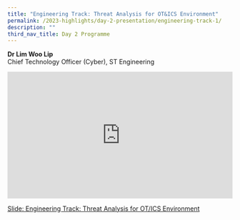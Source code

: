```yaml
---
title: "Engineering Track: Threat Analysis for OT&ICS Environment"
permalink: /2023-highlights/day-2-presentation/engineering-track-1/
description: ""
third_nav_title: Day 2 Programme
---
```

<b>Dr Lim Woo Lip</b><br> Chief Technology Officer (Cyber), ST Engineering

<div class="video-container">
<iframe width="853" height="315" src="https://www.youtube.com/embed/2-4ekhGjAGY?si=gLr1sAI2FMgspFne" frameborder="0" allow="accelerometer; autoplay; encrypted-media; gyroscope; picture-in-picture" allowfullscreen=""></iframe></div>


[Slide: Engineering Track: Threat Analysis for OT/ICS Environment](/files/otcep%202023%20material/09%20threat%20analysis%20for%20ot&amp;ics%20environment.pdf)



<style type="text/css"> 
	    .video-container {
      position: relative;
      padding-bottom: 56.25%; /* 16:9 */
      height: 0;
    }
    .video-container iframe {
      position: absolute;
      top: 0;
      left: 0;
      width: 100%;
      height: 100%;
    }
	</style>
